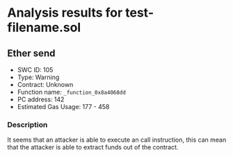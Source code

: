 # Analysis results for test-filename.sol

## Ether send
- SWC ID: 105
- Type: Warning
- Contract: Unknown
- Function name: `_function_0x8a4068dd`
- PC address: 142
- Estimated Gas Usage: 177 - 458

### Description

It seems that an attacker is able to execute an call instruction, this can mean that the attacker is able to extract funds out of the contract.
